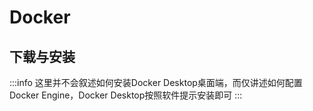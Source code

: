 # Docker

## 下载与安装

:::info
这里并不会叙述如何安装Docker Desktop桌面端，而仅讲述如何配置Docker Engine，Docker Desktop按照软件提示安装即可
:::

